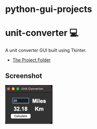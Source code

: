# python-gui-projects

# unit-converter 💻

A unit converter GUI built using Tkinter.

- [The Project Folder](unit-converter)

## Screenshot

<img alt="Snake Game Screenshot" width="30%" src="./unit-converter/unit_converter_screenshot.png" /><br>
